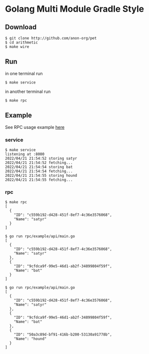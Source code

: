 # Golang Multi Module Gradle Style

## Download

```shell
$ git clone http://github.com/anon-org/pet
$ cd arithmetic
$ make wire
```

## Run

in one terminal run

```shell
$ make service
```

in another terminal run

```shell
$ make rpc
```

## Example

See RPC usage example [here](rpc/example/main.go)

### service

```shell
$ make service
listening at :8000
2022/04/21 21:54:52 storing satyr
2022/04/21 21:54:52 fetching...
2022/04/21 21:54:54 storing bat
2022/04/21 21:54:54 fetching...
2022/04/21 21:54:55 storing hound
2022/04/21 21:54:55 fetching...
```

### rpc

```shell
$ make rpc
[
  {
    "ID": "c559b192-d428-451f-8ef7-4c36e3576068",
    "Name": "satyr"
  }
]

$ go run rpc/example/api/main.go
[
  {
    "ID": "c559b192-d428-451f-8ef7-4c36e3576068",
    "Name": "satyr"
  },
  {
    "ID": "9cfdca9f-99e5-46d1-ab2f-34899804f59f",
    "Name": "bat"
  }
]

$ go run rpc/example/api/main.go
[
  {
    "ID": "c559b192-d428-451f-8ef7-4c36e3576068",
    "Name": "satyr"
  },
  {
    "ID": "9cfdca9f-99e5-46d1-ab2f-34899804f59f",
    "Name": "bat"
  },
  {
    "ID": "50a3c89d-bf91-416b-b200-53130a91778b",
    "Name": "hound"
  }
]
```